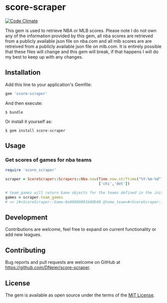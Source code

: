 # score-scraper
[![Code Climate](https://codeclimate.com/github/DNeier/score-scraper/badges/gpa.svg)](https://codeclimate.com/github/DNeier/score-scraper)

This gem is used to retrieve NBA or MLB scores. Please note I do not own any of the information provided by this gem, all nba scores are retrieved from a publicly available json file on nba.com and all mlb scores are are retreived from a publicly available json file on mlb.com. It is entirely possible that these files will change and this gem will break, if that happens I will do my best to keep up with any changes.

## Installation

Add this line to your application's Gemfile:

```ruby
gem 'score-scraper'
```

And then execute:

    $ bundle

Or install it yourself as:

    $ gem install score-scraper


## Usage

### Get scores of games for nba teams
```ruby
require 'score_scraper'

scraper = ScoreScraper::Scrapers::Nba.new(Time.now.strftime("%Y-%m-%d"), # Date you want to search
                                          ['chi','det'])                 # Teams you want to find, pass nothing in for all teams

# team_games will return Game objects for the teams defined in the initialize
games = scraper.team_games
# => [#<ScoreScraper::Game:0x00000001b00b48 @home_team=#<ScoreScraper::Team:0x00000001b00e68 @city="Houston", @nickname="Rockets", @abbreviation="HOU", @score=0>, @away_team=#<ScoreScraper::Team:0x00000001b00c38 @city="Dallas", @nickname="Mavericks", @abbreviation="DAL", @score=0>, @game_state="1Q">, #<ScoreScraper::Game:0x00000001b00530 @home_team=#<ScoreScraper::Team:0x00000001b008c8 @city="Toronto", @nickname="Raptors", @abbreviation="TOR", @score=0>, @away_team=#<ScoreScraper::Team:0x00000001b00670 @city="Los Angeles", @nickname="Clippers", @abbreviation="LAC", @score=0>, @game_state="6:00 pm ET">]
```

## Development

Contributions are welcome, feel free to expand on current functionality or add new leagues.



## Contributing

Bug reports and pull requests are welcome on GitHub at https://github.com/DNeier/score-scraper.



## License

The gem is available as open source under the terms of the [MIT License](http://opensource.org/licenses/MIT).

